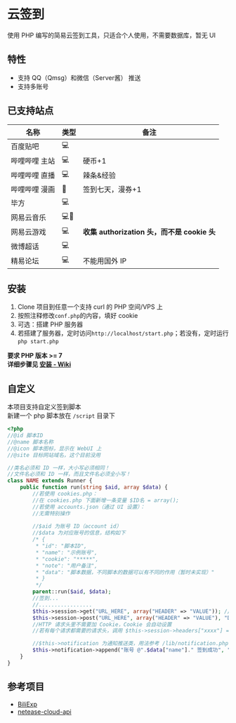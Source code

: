 # 云签到
使用 PHP 编写的简易云签到工具，只适合个人使用，不需要数据库，暂无 UI  

## 特性
* 支持 QQ（Qmsg）和微信（Server酱） 推送  
* 支持多账号 

## 已支持站点
| 名称      | 类型   | 备注                              |
| ------- | ---- | ------------------------------- |
| 百度贴吧    | 💻   |                                 |
| 哔哩哔哩 主站 | 💻   | 硬币+1                            |
| 哔哩哔哩 直播 | 💻   | 辣条&经验                           |
| 哔哩哔哩 漫画 | 📱   | 签到七天，漫券+1                       |
| 毕方      | 💻   |                                 |
| 网易云音乐   | 💻📱 |                                 |
| 网易云游戏   | 💻   | **收集 authorization 头，而不是 cookie 头** |
| 微博超话    | 💻   |                                 |
| 精易论坛    | 💻   | 不能用国外 IP                        |

## 安装
1. Clone 项目到任意一个支持 curl 的 PHP 空间/VPS 上  
2. 按照注释修改`conf.php`的内容，填好 cookie  
3. 可选：搭建 PHP 服务器
4. 若搭建了服务器，定时访问`http://localhost/start.php`；若没有，定时运行 `php start.php`

**要求 PHP 版本 >= 7**  
**详细步骤见 [安装 - Wiki](https://github.com/XcantloadX/AutoCloudSign/wiki/%E5%AE%89%E8%A3%85%E6%95%99%E7%A8%8B)**

## 自定义
本项目支持自定义签到脚本  
新建一个 php 脚本放在 `/script` 目录下  

```php
<?php
//@id 脚本ID
//@name 脚本名称
//@icon 脚本图标，显示在 WebUI 上
//@site 目标网站域名，这个目前没用

//类名必须和 ID 一样，大小写必须相同！
//文件名必须和 ID 一样，而且文件名必须全小写！
class NAME extends Runner {
    public function run(string $aid, array $data) {
        //若使用 cookies.php：
        //在 cookies.php 下面新增一条变量 $ID名 = array();
        //若使用 accounts.json（通过 UI 设置）：
        //无需特别操作
        
        //$aid 为账号 ID（account id）
        //$data 为对应账号的信息，结构如下
        /* {
         * "id": "脚本ID",
         * "name": "示例账号",
         * "cookie": "*****",
         * "note": "用户备注",
         * "data": "脚本数据，不同脚本的数据可以有不同的作用（暂时未实现）"
         * }
         */
        parent::run($aid, $data);
        //签到...
        //.................
        $this->session->get("URL_HERE", array("HEADER" => "VALUE")); //GET 请求
        $this->session->post("URL_HERE", array("HEADER" => "VALUE"), "DATA"); //POST 请求
        //HTTP 请求头里不需要加 Cookie，Cookie 会自动设置
        //若有每个请求都需要的请求头，调用 $this->session->headers["xxxx"] = "xxxx";

        //$this->notification 为通知推送类，用法参考 /lib/notification.php
        $this->notification->append("账号 @".$data["name"]." 签到成功", "%s", "### %s");
    }
}
```


## 参考项目
* [BiliExp](https://github.com/MaxSecurity/BiliExper)
* [netease-cloud-api](https://github.com/ZainCheung/netease-cloud-api)
